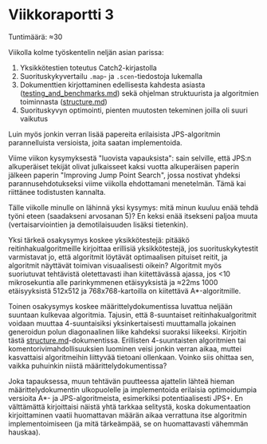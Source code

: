 # Viikkoraportti 3

Tuntimäärä: ≈30

Viikolla kolme työskentelin neljän asian parissa:
1. Yksikkötestien toteutus Catch2-kirjastolla
2. Suorituskykyvertailu `.map`- ja `.scen`-tiedostoja lukemalla
3. Dokumenttien kirjottaminen edellisesta kahdesta asiasta ([testing_and_benchmarks.md](../testing_and_benchmarks.md)) sekä ohjelman struktuurista ja algoritmien toiminnasta ([structure.md](../structure.md))
4. Suorituskyvyn optimointi, pienten muutosten tekeminen joilla oli suuri vaikutus

Luin myös jonkin verran lisää papereita erilaisista JPS-algoritmin parannelluista versioista, joita saatan implementoida.

Viime viikon kysymyksestä "luovista vapauksista": sain selville, että JPS:n alkuperäiset tekijät olivat julkaisseet kaksi vuotta alkuperäisen paperin jälkeen paperin "Improving Jump Point Search", jossa nostivat yhdeksi parannusehdotukseksi viime viikolla ehdottamani menetelmän. Tämä kai riittänee todistusten kannalta.

Tälle viikolle minulle on lähinnä yksi kysymys: mitä minun kuuluu enää tehdä työni eteen (saadakseni arvosanan 5)? En keksi enää itsekseni paljoa muuta (vertaisarviointien ja demotilaisuuden lisäksi tietenkin).

Yksi tärkeä osakysymys koskee yksikkötestejä: pitääkö reitinhakualgoritmeille kirjoittaa erillisiä yksikkötestejä, jos suorituskykytestit varmistavat jo, että algoritmit löytävät optimaalisen pituiset reitit, ja algoritmit näyttävät toimivan visuaalisesti oikein? Algoritmit myös suoriutuvat tehtävistä oletettavasti ihan kiitettävässä ajassa, jos <10 mikrosekuntia alle parinkymmenen etäisyyksistä ja ≈22ms 1000 etäisyyksistä 512x512 ja 768x768-kartoilla on kiitettävä A*-algoritmille.

Toinen osakysymys koskee määrittelydokumentissa luvattua neljään suuntaan kulkevaa algoritmia. Tajusin, että 8-suuntaiset reitinhakualgoritmit voidaan muuttaa 4-suuntaisiksi yksinkertaisesti muuttamalla jokainen generoidun polun diagonaalinen liike kahdeksi suoraksi liikeeksi. Kirjoitin tästä [structure.md](../structure.md)-dokumentissa. Erillisten 4-suuntaisten algoritmien tai komentorivimahdollisuuksien luominen veisi jonkin verran aikaa, muttei kasvattaisi algoritmeihin liittyvää tietoani ollenkaan. Voinko siis ohittaa sen, vaikka puhuinkin niistä määrittelydokumentissa?

Joka tapauksessa, muun tehtävän puutteessa ajattelin lähteä hieman määrittelydokumentin ulkopuolelle ja implementoida erilaisia optimoidumpia versioita A*- ja JPS-algoritmeista, esimerkiksi potentiaalisesti JPS+. En välttämättä kirjoittaisi näistä yhtä tarkkaa selitystä, koska dokumentaation kirjoittaminen vaatii huomattavan määrän aikaa verrattuna itse algoritmin implementoimiseen (ja mitä tärkeämpää, se on huomattavasti vähemmän hauskaa).